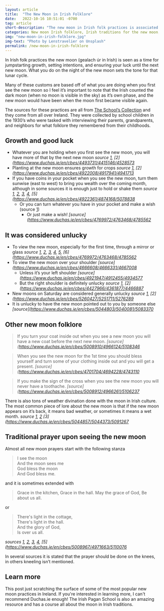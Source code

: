 ```yaml
---
layout: article
title:  "The New Moon in Irish Folklore"
date:   2022-10-16 10:51:01 -0700
tag: article
short-description: "The new moon in Irish folk practices is associated with many customs for gaining luck, setting intentions, and starting growth for the lunar cycle."
categories: New moon Irish folklore, Irish traditions for the new moon, Celtic beliefs about the new moon, New moon customs in Ireland, Irish mythology and the new moon, New moon rituals in Irish culture, Lunar folklore in Ireland, Irish superstitions about the new moon, New moon legends in Celtic folklore, New moon symbolism in Irish tradition, Irish folktales about the new moon, Lunar cycles in Irish folklore, Moon-related customs in Ireland, New moon stories from Ireland, Irish lunar traditions, Celestial beliefs in Irish culture, Irish moon phases and mythology, Lunar significance in Celtic heritage, New moon legends and myths, New moon practices in Irish history
img: "new-moon-in-irish-folklore.jpg"
img-text: "Photo by Lenstravelier on Unsplash"
permalink: /new-moon-in-irish-folklore
---
```


In Irish folk practices the new moon (gealach úr in Irish) is seen as a time for jumpstarting growth, setting intentions, and ensuring your luck until the next new moon. What you do on the night of the new moon sets the tone for that lunar cycle. 

Many of these customs are based off of what you are doing when you first see the new moon so I feel it’s important to note that the Irish counted the dark moon (when no moon is visible in the sky) as it’s own phase, and the new moon would have been when the moon first became visible again.

The sources for these practices are all from [The School’s Collection](https://www.duchas.ie/en/cbes) and they come from all over Ireland. They were collected by school children in the 1930’s who were tasked with interviewing their parents, grandparents, and neighbors for what folklore they remembered from their childhoods.


## Growth and good luck

- Whatever you are holding when you first see the new moon, you will have more of that by the next new moon <cite>source [1](https://www.duchas.ie/en/cbes/4481744/4408474/4481359), [2](https://www.duchas.ie/en/cbes/4493731/4415146/4528573</cite>
- Planting at the new moon ensures growth for crops <cite>source [1](https://www.duchas.ie/en/cbes/4922008/4917940/4941702), [2](https://www.duchas.ie/en/cbes/4922008/4917941/4941713</cite>
- If you have coins in your pocket when you see the new moon, turn them sunwise (east to west) to bring you wealth over the coming month, although in some sources it is enough just to hold or shake them <cite>source [1](https://www.duchas.ie/en/cbes/5044631/5027705/5143754), [2](https://www.duchas.ie/en/cbes/5008910/4966124/5108346), [3](https://www.duchas.ie/en/cbes/5008912/4966261/5106237), [4](https://www.duchas.ie/en/cbes/5236081/5229606), [5](https://www.duchas.ie/en/cbes/4922361/4874168/5078838</cite>
    - Or you can turn whatever you have in your pocket and make a wish (source [1](https://www.duchas.ie/en/cbes/5044803/5040106/5083496))
        - Or just make a wish! <cite>[source](https://www.duchas.ie/en/cbes/4769972/4763468/4785562</cite>


## It was considered unlucky

- To view the new moon, especially for the first time, through a mirror or glass <cite>source [1](https://www.duchas.ie/en/cbes/5044631/5027705/5143754), [2](https://www.duchas.ie/en/cbes/5008910/4966124/5108346), [3](https://www.duchas.ie/en/cbes/5044803/5040106/5083496), [4](https://www.duchas.ie/en/cbes/5008912/4966261/5106237), [5](https://www.duchas.ie/en/cbes/5236081/5229606), [6](https://www.duchas.ie/en/cbes/4769972/4763468/4785562</cite>
- To view the new moon over your shoulder <cite>[source](https://www.duchas.ie/en/cbes/4666608/4666331/4667008</cite>
    - Unless it’s your left shoulder <cite>[source](https://www.duchas.ie/en/cbes/4921947/4912455/4934577</cite>
    - But the right shoulder is definitely unlucky <cite>source [1](https://www.duchas.ie/en/cbes/5008865/4962195/5078749), [2](https://www.duchas.ie/en/cbes/4427966/4361877/4466887</cite>
- New moons on Saturday are considered generally unlucky <cite>source [1](https://www.duchas.ie/en/cbes/4921794/4907660/5179046), [2](https://www.duchas.ie/en/cbes/5260427/5251711/5276289</cite>
- It is unlucky to have the new moon pointed out to you by someone else <cite>[source](https://www.duchas.ie/en/cbes/5044803/5040081/5083370</cite>



## Other new moon folklore

> If you turn your coat inside out when you see a new moon you will have a new coat before the next new moon.
<cite>[source](https://www.duchas.ie/en/cbes/5008910/4966124/5108346</cite>

> When you see the new moon for the 1st time you should bless yourself and turn some of your clothing inside out and you will get a present.
<cite>[source](https://www.duchas.ie/en/cbes/4701704/4694228/4743110</cite>

> If you make the sign of the cross when you see the new moon you will never have a toothache. 
<cite>[source](https://www.duchas.ie/en/cbes/5008912/4966261/5106237</cite>


There is also tons of weather divination done with the moon in Irish culture. The most common piece of lore about the new moon is that if the new moon appears on it’s back, it means bad weather, or sometimes it means a wet month. 
<cite>source [1](https://www.duchas.ie/en/cbes/4701704/4694228/4743110), [2](https://www.duchas.ie/en/cbes/4921794/4907660/5179046) [3](https://www.duchas.ie/en/cbes/5044857/5044373/5091267</cite>


## Traditional prayer upon seeing the new moon

Almost all new moon prayers start with the following stanza

> I see the moon  
And the moon sees me  
God bless the moon  
And God bless me.

and it is sometimes extended with

> Grace in the kitchen, 
Grace in the hall.
May the grace of God,
Be about us all.

or

> There's light in the cottage,  
There's light in the hall.  
And the glory of God,  
Is over us all.

<cite>sources [1](https://www.duchas.ie/en/cbes/5070837/5069024/5099891), [2](https://www.duchas.ie/en/cbes/4723854/4719338/4759433), [3](https://www.duchas.ie/en/cbes/5162185/5162013/5191521), [4](https://www.duchas.ie/en/cbes/5044857/5044373/5091267), [5](https://www.duchas.ie/en/cbes/5008967/4971663/5110076</cite>

In several sources it is stated that the prayer should be done on the knees, in others kneeling isn’t mentioned.


## Learn more
This post just scratching the surface of some of the most popular new moon practices in Ireland. If you're interested in learning more, I can't recommend Duchas.ie enough! The Irish Pagan School is also an amazing resource and has a course all about the moon in Irish traditions.
